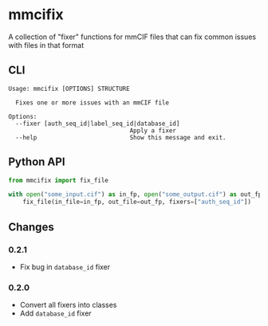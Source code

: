 # mmcifix

A collection of "fixer" functions for mmCIF files that can fix common issues with files in that format

## CLI

```
Usage: mmcifix [OPTIONS] STRUCTURE

  Fixes one or more issues with an mmCIF file

Options:
  --fixer [auth_seq_id|label_seq_id|database_id]
                                  Apply a fixer
  --help                          Show this message and exit.
```

## Python API

```python
from mmcifix import fix_file

with open("some_input.cif") as in_fp, open("some_output.cif") as out_fp:
    fix_file(in_file=in_fp, out_file=out_fp, fixers=["auth_seq_id"])
```

## Changes

### 0.2.1

* Fix bug in `database_id` fixer

### 0.2.0

* Convert all fixers into classes
* Add `database_id` fixer
